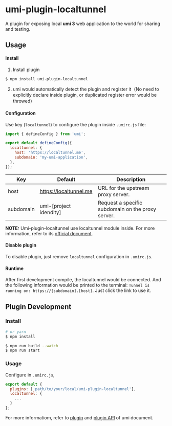# umi-plugin-localtunnel

A plugin for exposing local **umi 3** web application to the world for sharing and testing.

## Usage

#### Install

1. Install plugin

```bash
$ npm install umi-plugin-localtunnel
```

2. umi would automatically detect the plugin and register it（No need to explicitly declare inside plugin, or duplicated register error would be throwed）

#### Configuration

Use key (`localtunnel`) to configure the plugin inside `.umirc.js` file:

```js
import { defineConfig } from 'umi';

export default defineConfig({
  localtunnel: {
    host: 'https://localtunnel.me',
    subdomain: 'my-umi-application',
  },
});
```

| Key       | Default                | Description                                       |
| --------- | ---------------------- | ------------------------------------------------- |
| host      | https://localtunnel.me | URL for the upstream proxy server.                |
| subdomain | umi-[project idendity] | Request a specific subdomain on the proxy server. |

**NOTE:** Umi-plugin-localtunnel use localtunnel module inside. For more information, refer to its [official document](https://github.com/localtunnel/localtunnel).

#### Disable plugin

To disable plugin, just remove `localtunnel` configuration in `.umirc.js`.

#### Runtime

After first development compile, the localtunnel would be connected. And the following information would be printed to the terminal:  `Tunnel is running on: https://[subdomain].[host]`. Just click the link to use it.

## Plugin Development

### Install

```bash
# or yarn
$ npm install
```

```bash
$ npm run build --watch
$ npm run start
```

### Usage

Configure in `.umirc.js`,

```js
export default {
  plugins: ['path/to/your/local/umi-plugin-localtunnel'],
  localtunnel: {
    ...
  }
};
```
For more informatiom, refer to [plugin](https://umijs.org/docs/plugin) and [plugin API](https://umijs.org/plugins/api) of umi document.
